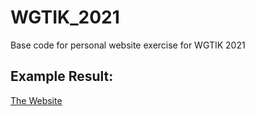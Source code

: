 # WGTIK_2021
Base code for personal website exercise for WGTIK 2021

## Example Result:
[The Website](https://ahmadnd00.github.io/WGTIK/)
